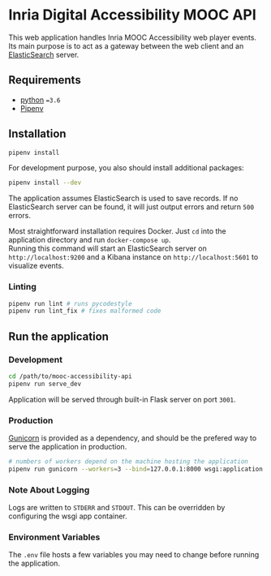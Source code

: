# Inria Digital Accessibility MOOC API

This web application handles Inria MOOC Accessibility web player events. Its main purpose is to act as a gateway between the web client and an [ElasticSearch](https://www.elastic.co/products/elasticsearch) server.

## Requirements

* [python](https://www.python.org) `=3.6`
* [Pipenv](https://pipenv.kennethreitz.org/en/latest/)

## Installation

```sh
pipenv install
```

For development purpose, you also should install additional packages:

```sh
pipenv install --dev
```

The application assumes ElasticSearch is used to save records. If no ElasticSearch server can be found, it will just output errors and return `500` errors.

Most straightforward installation requires Docker. Just `cd` into the application directory and run `docker-compose up`.  
Running this command will start an ElasticSearch server on `http://localhost:9200` and a Kibana instance on `http://localhost:5601` to visualize events.

### Linting

```sh
pipenv run lint # runs pycodestyle
pipenv run lint_fix # fixes malformed code
```

## Run the application

### Development

```sh
cd /path/to/mooc-accessibility-api
pipenv run serve_dev
```

Application will be served through built-in Flask server on port `3001`.

### Production

[Gunicorn](https://gunicorn.org/) is provided as a dependency, and should be the prefered way to serve the application in production.

```sh
# numbers of workers depend on the machine hosting the application
pipenv run gunicorn --workers=3 --bind=127.0.0.1:8000 wsgi:application
```

### Note About Logging

Logs are written to `STDERR` and `STDOUT`. This can be overridden by configuring the wsgi app container.

### Environment Variables

The `.env` file hosts a few variables you may need to change before running the application.
